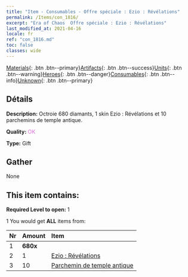 ```yaml
---
title: "Item - Consumables - Offre spéciale : Ezio : Révélations"
permalink: /Items/con_1816/
excerpt: "Era of Chaos  Offre spéciale : Ezio : Révélations"
last_modified_at: 2021-04-16
locale: fr
ref: "con_1816.md"
toc: false
classes: wide
---
```

 [Materials](/fr/Items/){: .btn .btn--primary}[Artifacts](/fr/Items/Artifacts/){: .btn .btn--success}[Units](/fr/Items/Units/){: .btn .btn--warning}[Heroes](/fr/Items/Heroes/){: .btn .btn--danger}[Consumables](/fr/Items/Consumables/){: .btn .btn--info}[Unknown](/fr/Items/Unknown/){: .btn .btn--primary}

## Détails
 **Description:** Octroie 680 diamants, 1 skin Ezio : Révélations et 10 parchemins de temple antique.

 **Quality:** <span style="color: #DA70D6">OK</span>

 **Type:** Gift

## Gather

  None

## This item contains:

 **Required Level to open:** 1

 1 You would get **ALL** items  from:

  | Nr | Amount |     Item    |
  |:---|:-------|:------------|
  | 1 |  **680x** | <i class="fas fa-gem"/> |  | 
  | 2 | 1 | [Ezio : Révélations](/fr/Items/con_1081/) |  | 
  | 3 | 10 | [Parchemin de temple antique](/fr/Items/con_697/) |  | 
